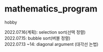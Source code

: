 # mathematics_program
hobby

2022.07.16(계획): selection sort(선택 정렬)\
2022.07.15: bubble sort(버블 정렬)\
2022.07.13 ~14: diagonal argument (대각선 논법)
